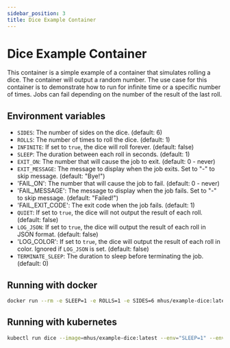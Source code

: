 ```yaml
---
sidebar_position: 3
title: Dice Example Container
---
```


# Dice Example Container

This container is a simple example of a container that simulates rolling a dice. The container will output a random 
number. The use case for this container is to demonstrate how to run for infinite time or a specific number of times.
Jobs can fail depending on the number of the result of the last roll.

## Environment variables

- `SIDES`: The number of sides on the dice. (default: 6)
- `ROLLS`: The number of times to roll the dice. (default: 1)
- `INFINITE`: If set to `true`, the dice will roll forever. (default: false)
- `SLEEP`: The duration between each roll in seconds. (default: 1)
- `EXIT_ON`: The number that will cause the job to exit. (default: 0 - never)
- `EXIT_MESSAGE`: The message to display when the job exits. Set to "-" to skip message. (default: "Bye!")
- 'FAIL_ON': The number that will cause the job to fail. (default: 0 - never)
- 'FAIL_MESSAGE': The message to display when the job fails. Set to "-" to skip message. (default: "Failed!")
- 'FAIL_EXIT_CODE': The exit code when the job fails. (default: 1)
- `QUIET`: If set to `true`, the dice will not output the result of each roll. (default: false)
- `LOG_JSON`: If set to `true`, the dice will output the result of each roll in JSON format. (default: false)
- 'LOG_COLOR': If set to `true`, the dice will output the result of each roll in color. Ignored if `LOG_JSON` is set. (default: false)
- `TERMINATE_SLEEP`: The duration to sleep before terminating the job. (default: 0)

## Running with docker

```bash
docker run --rm -e SLEEP=1 -e ROLLS=1 -e SIDES=6 mhus/example-dice:latest 
```

## Running with kubernetes

```bash
kubectl run dice --image=mhus/example-dice:latest --env="SLEEP=1" --env="ROLLS=1" --env="SIDES=6" --restart=Never
```
